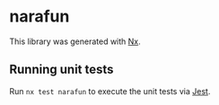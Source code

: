 # narafun

This library was generated with [Nx](https://nx.dev).

## Running unit tests

Run `nx test narafun` to execute the unit tests via [Jest](https://jestjs.io).
